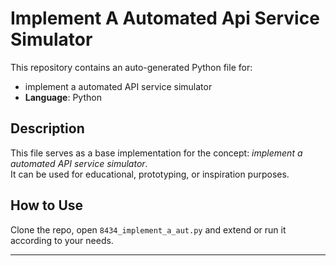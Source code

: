 # Implement A Automated Api Service Simulator

This repository contains an auto-generated Python file for:

- implement a automated API service simulator
- **Language**: Python

## Description

This file serves as a base implementation for the concept: *implement a automated API service simulator*.  
It can be used for educational, prototyping, or inspiration purposes.

## How to Use

Clone the repo, open `8434_implement_a_aut.py` and extend or run it according to your needs.

---


